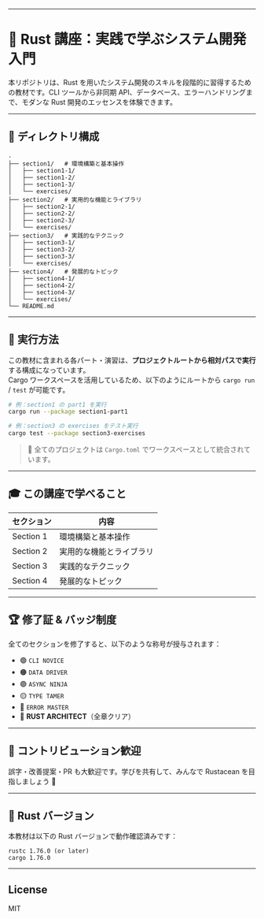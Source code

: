 
---

# 🦀 Rust 講座：実践で学ぶシステム開発入門

本リポジトリは、Rust を用いたシステム開発のスキルを段階的に習得するための教材です。CLI ツールから非同期 API、データベース、エラーハンドリングまで、モダンな Rust 開発のエッセンスを体験できます。

---

## 📁 ディレクトリ構成

```
.
├── section1/   # 環境構築と基本操作
│   ├── section1-1/
│   ├── section1-2/
│   ├── section1-3/
│   └── exercises/
├── section2/   # 実用的な機能とライブラリ
│   ├── section2-1/
│   ├── section2-2/
│   ├── section2-3/
│   └── exercises/
├── section3/   # 実践的なテクニック
│   ├── section3-1/
│   ├── section3-2/
│   ├── section3-3/
│   └── exercises/
├── section4/   # 発展的なトピック
│   ├── section4-1/
│   ├── section4-2/
│   ├── section4-3/
│   └── exercises/
└── README.md  
```

---

## 🚀 実行方法

この教材に含まれる各パート・演習は、**プロジェクトルートから相対パスで実行**する構成になっています。  
Cargo ワークスペースを活用しているため、以下のようにルートから `cargo run` / `test` が可能です。

```bash
# 例：section1 の part1 を実行
cargo run --package section1-part1

# 例：section3 の exercises をテスト実行
cargo test --package section3-exercises
```

> 📌 全てのプロジェクトは `Cargo.toml` でワークスペースとして統合されています。

---

## 🎓 この講座で学べること

| セクション | 内容 |
|------------|------|
| Section 1  | 環境構築と基本操作 |
| Section 2  | 実用的な機能とライブラリ |
| Section 3  | 実践的なテクニック |
| Section 4  |   発展的なトピック |

---

## 🏆 修了証 & バッジ制度

全てのセクションを修了すると、以下のような称号が授与されます：

- 🟢 `CLI NOVICE`
- 🟠 `DATA DRIVER`
- 🟣 `ASYNC NINJA`
- 🟡 `TYPE TAMER`
- 🔴 `ERROR MASTER`
- 🏅 **RUST ARCHITECT**（全章クリア）

---

## 📮 コントリビューション歓迎

誤字・改善提案・PR も大歓迎です。学びを共有して、みんなで Rustacean を目指しましょう 🦀

---

## 🧪 Rust バージョン

本教材は以下の Rust バージョンで動作確認済みです：

```
rustc 1.76.0 (or later)
cargo 1.76.0
```

---

## License

MIT

